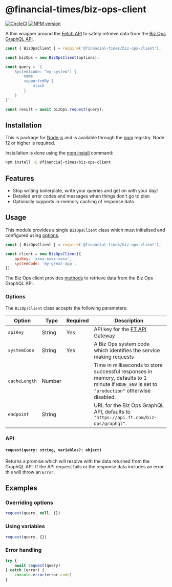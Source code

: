 # @financial-times/biz-ops-client

[![CircleCI](https://img.shields.io/circleci/project/github/Financial-Times/biz-ops-client/master.svg)](https://circleci.com/gh/Financial-Times/biz-ops-client) [![NPM version](https://img.shields.io/npm/v/@financial-times/biz-ops-client.svg)](https://www.npmjs.com/package/@financial-times/biz-ops-client)

A thin wrapper around the [Fetch API][1] to safely retrieve data from the [Biz Ops GraphQL API][2].

```js
const { BizOpsClient } = require('@financial-times/biz-ops-client');

const bizOps = new BizOpsClient(options);

const query = `{
	System(code: "my-system") {
		name
		supportedBy {
			slack
		}
	}
}`;

const result = await bizOps.request(query);
```

[1]: https://developer.mozilla.org/en-US/docs/Web/API/Fetch_API
[2]: https://biz-ops.in.ft.com/api-explorer


## Installation

This is package for [Node.js] and is available through the [npm] registry. Node 12 or higher is required.

Installation is done using the [npm install] command:

```bash
npm install -S @financial-times/biz-ops-client
```

[Node.js]: https://nodejs.org/
[npm]: http://npmjs.com/
[npm install]: https://docs.npmjs.com/getting-started/installing-npm-packages-locally


## Features

- Stop writing boilerplate, write your queries and get on with your day!
- Detailed error codes and messages when things don't go to plan
- Optionally supports in-memory caching of response data


## Usage

This module provides a single `BizOpsClient` class which must initialised and configured using [options](#options).

```js
const { BizOpsClient } = require('@financial-times/biz-ops-client');

const client = new BizOpsClient({
	apiKey: 'xxxx-xxxx-xxxx',
	systemCode: 'my-great-app',
});
```

The Biz Ops client provides [methods](#api) to retrieve data from the Biz Ops GraphQL API.

### Options

The `BizOpsClient` class accepts the following parameters:

| Option        | Type   | Required | Description                                                                                                                                   |
|---------------|--------|----------|-----------------------------------------------------------------------------------------------------------------------------------------------|
| `apiKey`      | String | Yes      | API key for the [FT API Gateway](http://developer.ft.com)                                                                                     |
| `systemCode`  | String | Yes      | A Biz Ops system code which identifies the service making requests                                                                            |
| `cacheLength` | Number |          | Time in milliseconds to store successful responses in memory, defaults to 1 minute if `NODE_ENV` is set to `"production"` otherwise disabled. |
| `endpoint`    | String |          | URL for the Biz Ops GraphQL API, defaults to `"https://api.ft.com/biz-ops/graphql"`.                                                          |

### API

#### `request(query: string, variables?: object)`

Returns a promise which will resolve with the data returned from the GraphQL API. If the API request fails or the response data includes an error this will throw an `Error`.


## Examples

### Overriding options

```js
request(query, null, {})
```

### Using variables

```js
request(query, {})
```

### Error handling

```js
try {
	await request(query)
} catch (error) {
	console.error(error.code)
}
```